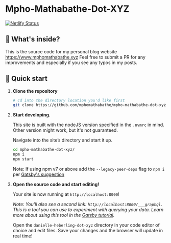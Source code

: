 # Mpho-Mathabathe-Dot-XYZ

[![Netlify Status](https://api.netlify.com/api/v1/badges/a4629274-59c5-47ee-901f-9621a8fb5174/deploy-status)](https://app.netlify.com/sites/deeheber/deploys)

## 🧐 What's inside?

This is the source code for my personal blog website https://www.mphomathabathe.xyz Feel free to submit a PR for any improvements and especially if you see any typos in my posts.


## 🚀 Quick start

1.  **Clone the repository**

    ```sh
    # cd into the directory location you'd like first
    git clone https://github.com/mphomathabathe/mpho-mathabathe-dot-xyz.git
    ```

1.  **Start developing.**

    This site is built with the nodeJS version specified in the `.nvmrc` in mind. Other version might work, but it's not guaranteed.

    Navigate into the site’s directory and start it up.

    ```sh
    cd mpho-mathabathe-dot-xyz/
    npm i
    npm start
    ```

    Note: If using npm v7 or above add the `--legacy-peer-deps` flag to `npm i` per [Gatsby's suggestion](https://v4.gatsbyjs.com/docs/reference/release-notes/migrating-from-v3-to-v4/#update-gatsby-version)

1.  **Open the source code and start editing!**

    Your site is now running at `http://localhost:8000`!

    _Note: You'll also see a second link: _`http://localhost:8000/___graphql`_. This is a tool you can use to experiment with querying your data. Learn more about using this tool in the [Gatsby tutorial](https://www.gatsbyjs.org/tutorial/part-five/#introducing-graphiql)._

    Open the `danielle-heberling-dot-xyz` directory in your code editor of choice and edit files. Save your changes and the browser will update in real time!
